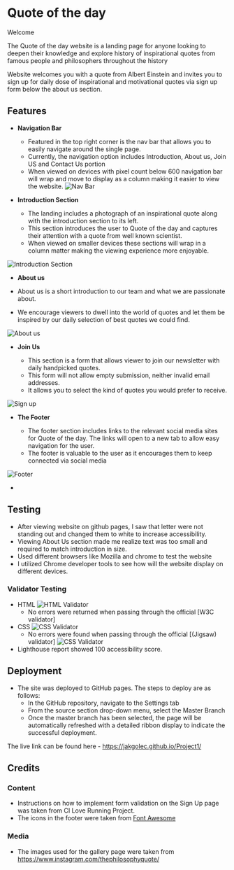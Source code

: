 # Quote of the day

Welcome 

The Quote of the day website is a landing page for anyone looking to deepen their knowledge and explore history of inspirational quotes from famous people and philosophers throughout the history

Website welcomes you with a quote from Albert Einstein and invites you to sign up for daily dose of inspirational and motivational quotes via sign up form below the about us section.


## Features 

- __Navigation Bar__

  - Featured in the top right corner is the nav bar that allows you to easily navigate around the single page.
  - Currently, the navigation option includes Introduction, About us, Join US and Contact Us portion
  - When viewed on devices with pixel count below 600 navigation bar will wrap and move to display as a column making it easier to view the website.
![Nav Bar](https://github.com/Jakgolec/Project1/blob/main/assets/media/Navbar.png)

- __Introduction Section__

  - The landing includes a photograph of an inspirational quote along with the introduction section to its left.
  - This section introduces the user to Quote of the day and captures their attention with a quote from well known scientist.
  - When viewed on smaller devices these sections will wrap in a column matter making the viewing experience more enjoyable. 

![Introduction Section](https://github.com/Jakgolec/Project1/blob/main/assets/media/IntroductiontoQuote.png)
- __About us__

- About us is a short introduction to our team and what we are passionate about.
- We encourage viewers to dwell into the world of quotes and let them be inspired by our daily selection of best quotes we could find. 

![About us](https://github.com/Jakgolec/Project1/blob/main/assets/media/Aboutus.png)

- __Join Us__

  - This section is a form that allows viewer to join our newsletter with daily handpicked quotes.
  - This form will not allow empty submission, neither invalid email addresses.
  - It allows you to select the kind of quotes you would prefer to receive. 

![Sign up](https://github.com/Jakgolec/Project1/blob/main/assets/media/Joinus.png)

- __The Footer__ 

  - The footer section includes links to the relevant social media sites for Quote of the day. The links will open to a new tab to allow easy navigation for the user. 
  - The footer is valuable to the user as it encourages them to keep connected via social media

![Footer](https://github.com/Jakgolec/Project1/blob/main/assets/media/ContactUs.png)

-
## Testing 

- After viewing website on github pages, I saw that letter were not standing out and changed them to white to increase accessibility.
- Viewing About Us section made me realize text was too small and required to match introduction in size.
- Used different browsers like Mozilla and chrome to test the website
- I utilized Chrome developer tools to see how will the website display on different devices.

### Validator Testing 

- HTML
![HTML Validator](https://github.com/Jakgolec/Project1/blob/main/assets/media/HTMLCheck.png)
  - No errors were returned when passing through the official [W3C validator]
- CSS
![CSS Validator](https://github.com/Jakgolec/Project1/blob/main/assets/media/W3C%20CSS%20Validator.png)
  - No errors were found when passing through the official [(Jigsaw) validator]
![CSS Validator](https://github.com/Jakgolec/Project1/blob/main/assets/media/Lighhousescore.png)
- Lighthouse report showed 100 accessibility score. 



## Deployment

- The site was deployed to GitHub pages. The steps to deploy are as follows: 
  - In the GitHub repository, navigate to the Settings tab 
  - From the source section drop-down menu, select the Master Branch
  - Once the master branch has been selected, the page will be automatically refreshed with a detailed ribbon display to indicate the successful deployment. 

The live link can be found here - https://jakgolec.github.io/Project1/ 


## Credits 

### Content 
- Instructions on how to implement form validation on the Sign Up page was taken from CI Love Running Project.
- The icons in the footer were taken from [Font Awesome](https://fontawesome.com/)

### Media

- The images used for the gallery page were taken from https://www.instagram.com/thephilosophyquote/


